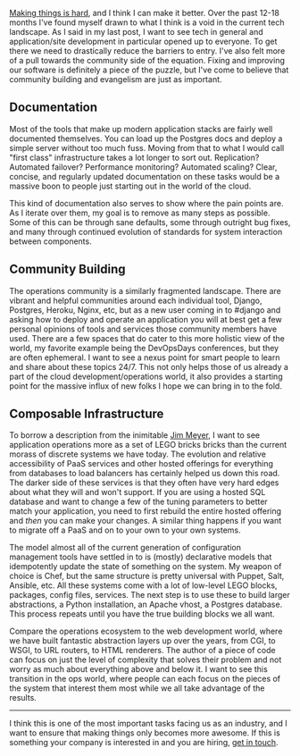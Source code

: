 [Making things is hard](/2013/09/making/), and I think I can make it better.
Over the past 12-18 months I've found myself drawn to what I think is a void in
the current tech landscape. As I said in my last post, I want to see tech in
general and application/site development in particular opened up to everyone. To
get there we need to drastically reduce the barriers to entry. I've also felt
more of a pull towards the community side of the equation. Fixing and improving
our software is definitely a piece of the puzzle, but I've come to believe that
community building and evangelism are just as important.

## Documentation

Most of the tools that make up modern application stacks are fairly well
documented themselves. You can load up the Postgres docs and deploy a simple
server without too much fuss. Moving from that to what I would call "first class"
infrastructure takes a lot longer to sort out. Replication? Automated failover?
Performance monitoring? Automated scaling? Clear, concise, and regularly updated
documentation on these tasks would be a massive boon to people just starting
out in the world of the cloud.

This kind of documentation also serves to show where the pain points are. As I
iterate over them, my goal is to remove as many steps as possible. Some of this
can be through sane defaults, some through outright bug fixes, and many through
continued evolution of standards for system interaction between components.

## Community Building

The operations community is a similarly fragmented landscape. There are vibrant
and helpful communities around each individual tool, Django, Postgres, Heroku,
Nginx, etc, but as a new user coming in to #django and asking how to deploy and
operate an application you will at best get a few personal opinions of tools and
services those community members have used. There are a few spaces that do cater
to this more holistic view of the world, my favorite example being the
DevOpsDays conferences, but they are often ephemeral. I want to see a nexus
point for smart people to learn and share about these topics 24/7. This not only
helps those of us already a part of the cloud development/operations world, it
also provides a starting point for the massive influx of new folks I hope we can
bring in to the fold.

## Composable Infrastructure

To borrow a description from the inimitable [Jim Meyer](https://twitter.com/purp),
I want to see application operations more as a set of LEGO bricks bricks than
the current morass of discrete systems we have today. The evolution and relative
accessibility of PaaS services and other hosted offerings for everything from
databases to load balancers has certainly helped us down this road. The darker
side of these services is that they often have very hard edges about what they
will and won't support. If you are using a hosted SQL database and want to change
a few of the tuning parameters to better match your application, you need to
first rebuild the entire hosted offering and _then_ you can make your changes.
A similar thing happens if you want to migrate off a PaaS and on to your own to
your own systems.

The model almost all of the current generation of configuration management tools
have settled in to is (mostly) declarative models that idempotently update the
state of something on the system. My weapon of choice is Chef, but the same
structure is pretty universal with Puppet, Salt, Ansible, etc. All these systems
come with a lot of low-level LEGO blocks, packages, config files, services. The
next step is to use these to build larger abstractions, a Python installation,
an Apache vhost, a Postgres database. This process repeats until you have the
true building blocks we all want.

Compare the operations ecosystem to the web development world, where we have built
fantastic abstraction layers up over the years, from CGI, to WSGI, to URL
routers, to HTML renderers. The author of a piece of code can focus on just the
level of complexity that solves their problem and not worry as much about
everything above and below it. I want to see this transition in the ops world,
where people can each focus on the pieces of the system that interest them most
while we all take advantage of the results.

-----

I think this is one of the most important tasks facing us as an industry, and
I want to ensure that making things only becomes more awesome. If this is
something your company is interested in and you are hiring,
<a href="&#x6d;&#97;&#x69;&#108;&#x74;&#111;&#x3a;&#110;&#111;&#x61;&#104;&#x40;&#x63;&#x6f;&#x64;&#101;&#114;&#x61;&#110;&#103;&#101;&#x72;&#46;&#110;&#x65;&#x74;?subject=Work with us">get in touch</a>.
